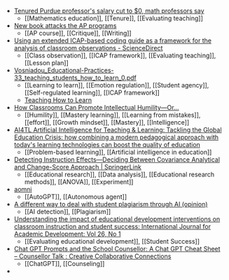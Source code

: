 - [Tenured Purdue professor's salary cut to $0, math professors say](https://www.insidehighered.com/news/faculty-issues/tenure/2023/04/24/tenured-and-making-0)
	- [[Mathematics education]], [[Tenure]], [[Evaluating teaching]]
- [New book attacks the AP programs](https://www.insidehighered.com/news/admissions/traditional-age/2023/04/24/brutal-critique-ap-courses)
	- [[AP course]], [[Critique]], [[Writing]]
- [Using an extended ICAP-based coding guide as a framework for the analysis of classroom observations - ScienceDirect](https://www.sciencedirect.com/science/article/pii/S0742051X2300121X?dgcid=raven_sd_via_email)
	- [[Class observation]], [[ICAP framework]], [[Evaluating teaching]], [[Lesson plan]]
- [Vosniadou_Educational-Practices-33_teaching_students_how_to_learn_0.pdf](https://www.teachinghowtolearn.edu.au/verity/uploads/2021/08/Vosniadou_Educational-Practices-33_teaching_students_how_to_learn_0.pdf)
	- [[Learning to learn]], [[Emotion regulation]], [[Student agency]], [[Self-regulated learning]], [[ICAP framework]]
	- [Teaching How to Learn](https://www.teachinghowtolearn.edu.au/)
- [How Classrooms Can Promote Intellectual Humility—Or…](https://greatergood.berkeley.edu/article/item/how_classrooms_can_promote_intellectual_humility_or_discourage_it)
	- [[Humility]], [[Mastery learning]], [[Learning from mistakes]], [[effort]], [[Growth mindset]], [[Mastery]], [[Intelligence]]
- [AI4TL Artificial Intelligence for Teaching & Learning: Tackling the Global Education Crisis: how combining a modern pedagogical approach with today's learning technologies can boost the quality of education](https://ai4tl.blogspot.com/2023/04/collaborative-learning-how-problem.html)
	- [[Problem-based learning]], [[Artificial intelligence in education]]
- [Detecting Instruction Effects—Deciding Between Covariance Analytical and Change-Score Approach | SpringerLink](https://link.springer.com/article/10.1007/s10648-020-09590-6)
	- [[Educational research]], [[Data analysis]], [[Educational research methods]], [[ANOVA]], [[Experiment]]
- [aomni](https://www.aomni.com/)
	- [[AutoGPT]], [[Autonomous agent]]
- [A different way to deal with student plagiarism through AI (opinion)](https://www.insidehighered.com/opinion/career-advice/2023/04/20/how-chatgpt-bested-me-and-worsted-my-students)
	- [[AI detection]], [[Plagiarism]]
- [Understanding the impact of educational development interventions on classroom instruction and student success: International Journal for Academic Development: Vol 26, No 1](https://www.tandfonline.com/doi/abs/10.1080/1360144X.2020.1777555?journalCode=rija20)
	- [[Evaluating educational development]], [[Student Success]]
- [Chat GPT Prompts and the School Counsellor: A Chat GPT Cheat Sheet – Counsellor Talk : Creative Collaborative Connections](https://counsellortalk.com/2023/04/22/chat-gpt-prompts-and-the-school-counsellor-a-chat-gpt-cheat-sheet/)
	- [[ChatGPT]], [[Counseling]]
-